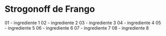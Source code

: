 # Strogonoff de Frango

01 - ingrediente 1
02 - ingrediente 2
03 - ingrediente 3
04 - ingrediente 4
05 - ingrediente 5
06 - ingrediente 6
07 - ingrediente 7
08 - ingrediente 8

